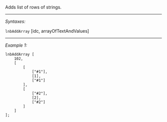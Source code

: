 Adds list of rows of strings.


---
*Syntaxes:*

`lnbAddArray` [idc, arrayOfTextAndValues]

---
*Example 1:*

```sqf
lnbAddArray [
	102,
	[
		[
			["#1"],
			[1],
			["#1"]
		],
		[
			["#2"],
			[2],
			["#2"]
		]
	]
];
```